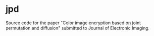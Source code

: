 # jpd
Source code for the paper "Color image encryption based on joint permutation and diffusion" submitted to Journal of Electronic Imaging.

